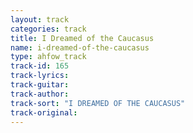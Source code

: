 ```yaml
---
layout: track
categories: track
title: I Dreamed of the Caucasus
name: i-dreamed-of-the-caucasus
type: ahfow_track
track-id: 165
track-lyrics: 
track-guitar: 
track-author: 
track-sort: "I DREAMED OF THE CAUCASUS"
track-original: 
---
```

